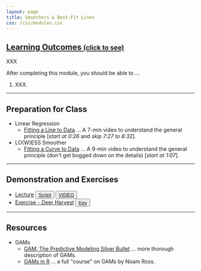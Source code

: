 ```yaml
---
layout: page
title: Smoothers & Best-Fit Lines
css: /css/modules.css
---
```


<div class="panel-group-ILOs">
  <div class="panel panel-default">
    <div class="panel-heading">
      <h2 class="panel-title">
        <a data-toggle="collapse" href="#ILOs">Learning Outcomes <small>(click to see)</small></a>
      </h2>
    </div>
    <div id="ILOs" class="panel-collapse collapse">
      <div class="panel-body">
XXX
<p>After completing this module, you should be able to ...</p>

<ol>
  <li>XXX.</li>
</ol>
      </div>
    </div>
  </div>
</div>

----

## Preparation for Class

* Linear Regression
  * [Fitting a Line to Data](https://youtu.be/PaFPbb66DxQ?t=25) ... A 7-min video to understand the general principle [*start at 0:26* and *skip 7:27 to 8:32*].
* LO(W)ESS Smoother
  * [Fitting a Curve to Data](https://youtu.be/Vf7oJ6z2LCc?t=67) ... A 9-min video to understand the general principle (don't get bogged down on the details) [*start at 1:07*]. 

----

## Demonstration and Exercises

<ul>
  <li><a href="Smoothers/Lecture_Smoothers.html">Lecture</a> <button type="button" class="btn btn-light btn-sm btn-space"><a href="Smoothers/Lecture_Smoothers_DHO.R">Script</a></button> <button type="button" class="btn btn-secondary btn-sm btn-space"><a href="https://transcripts.gotomeeting.com/#/s/59437a9570d7d978fe2f5d9a9d3b419cc414d33f5e6cd49bec64de9ab76c3974" target="_blank">VIDEO</a></button></li>
  <li><a href="Smoothers/CE_DeerHarvest.html">Exercise - Deer Harvest</a> <button type="button" class="btn btn-light btn-sm btn-space"><a href="Smoothers/CE_DeerHarvest.R">Key</a></button></li>
</ul>

----

## Resources

* GAMs
  * [GAM: The Predictive Modeling Silver Bullet](https://multithreaded.stitchfix.com/blog/2015/07/30/gam/) ... more thorough description of GAMs.
  * [GAMs in R](https://noamross.github.io/gams-in-r-course/) ... a full "course" on GAMs by Noam Ross.
